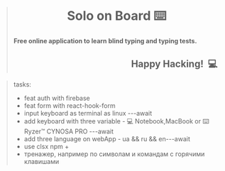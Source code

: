 > <h1 style="margin-top: 20px;" align="center">Solo on Board ⌨️ </h1> 
> <h4> Free online application to learn blind typing and typing tests.</h4>
> <h2 align="end">Happy Hacking! &nbsp;💻&nbsp;</h2>

>tasks:
> 
> - feat auth with firebase
> - feat form with react-hook-form
> - input keyboard as terminal as linux ---await
> - add keyboard with three variable - 💻  Notebook,MacBook  or ⌨️ Ryzer™ CYNOSA PRO ---await 
> - add three language on webApp - ua && ru && en---await
> - use clsx npm  +
>- тренажер,  например по символам и командам с горячими клавишами